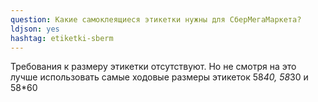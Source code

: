 ```yaml
---
question: Какие самоклеящиеся этикетки нужны для СберМегаМаркета?
ldjson: yes
hashtag: etiketki-sberm
---
```


Требования к размеру этикетки отсутствуют. Но не смотря на это лучше использовать самые ходовые размеры этикеток 58*40, 58*30 и 58*60
